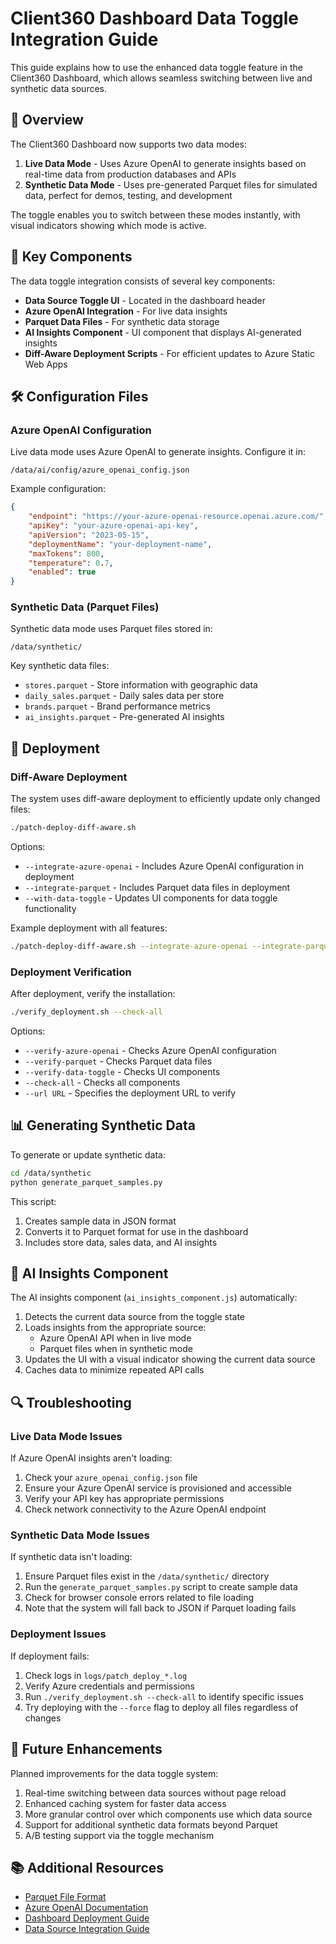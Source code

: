 # Client360 Dashboard Data Toggle Integration Guide

This guide explains how to use the enhanced data toggle feature in the Client360 Dashboard, which allows seamless switching between live and synthetic data sources.

## 🔄 Overview

The Client360 Dashboard now supports two data modes:

1. **Live Data Mode** - Uses Azure OpenAI to generate insights based on real-time data from production databases and APIs
2. **Synthetic Data Mode** - Uses pre-generated Parquet files for simulated data, perfect for demos, testing, and development

The toggle enables you to switch between these modes instantly, with visual indicators showing which mode is active.

## 🧩 Key Components

The data toggle integration consists of several key components:

- **Data Source Toggle UI** - Located in the dashboard header
- **Azure OpenAI Integration** - For live data insights
- **Parquet Data Files** - For synthetic data storage
- **AI Insights Component** - UI component that displays AI-generated insights
- **Diff-Aware Deployment Scripts** - For efficient updates to Azure Static Web Apps

## 🛠️ Configuration Files

### Azure OpenAI Configuration

Live data mode uses Azure OpenAI to generate insights. Configure it in:
```
/data/ai/config/azure_openai_config.json
```

Example configuration:
```json
{
    "endpoint": "https://your-azure-openai-resource.openai.azure.com/",
    "apiKey": "your-azure-openai-api-key",
    "apiVersion": "2023-05-15",
    "deploymentName": "your-deployment-name",
    "maxTokens": 800,
    "temperature": 0.7,
    "enabled": true
}
```

### Synthetic Data (Parquet Files)

Synthetic data mode uses Parquet files stored in:
```
/data/synthetic/
```

Key synthetic data files:
- `stores.parquet` - Store information with geographic data
- `daily_sales.parquet` - Daily sales data per store
- `brands.parquet` - Brand performance metrics
- `ai_insights.parquet` - Pre-generated AI insights

## 🚀 Deployment

### Diff-Aware Deployment

The system uses diff-aware deployment to efficiently update only changed files:

```bash
./patch-deploy-diff-aware.sh
```

Options:
- `--integrate-azure-openai` - Includes Azure OpenAI configuration in deployment
- `--integrate-parquet` - Includes Parquet data files in deployment
- `--with-data-toggle` - Updates UI components for data toggle functionality

Example deployment with all features:
```bash
./patch-deploy-diff-aware.sh --integrate-azure-openai --integrate-parquet --with-data-toggle
```

### Deployment Verification

After deployment, verify the installation:

```bash
./verify_deployment.sh --check-all
```

Options:
- `--verify-azure-openai` - Checks Azure OpenAI configuration
- `--verify-parquet` - Checks Parquet data files
- `--verify-data-toggle` - Checks UI components
- `--check-all` - Checks all components
- `--url URL` - Specifies the deployment URL to verify

## 📊 Generating Synthetic Data

To generate or update synthetic data:

```bash
cd /data/synthetic
python generate_parquet_samples.py
```

This script:
1. Creates sample data in JSON format
2. Converts it to Parquet format for use in the dashboard
3. Includes store data, sales data, and AI insights

## 🧠 AI Insights Component

The AI insights component (`ai_insights_component.js`) automatically:

1. Detects the current data source from the toggle state
2. Loads insights from the appropriate source:
   - Azure OpenAI API when in live mode
   - Parquet files when in synthetic mode
3. Updates the UI with a visual indicator showing the current data source
4. Caches data to minimize repeated API calls

## 🔍 Troubleshooting

### Live Data Mode Issues

If Azure OpenAI insights aren't loading:
1. Check your `azure_openai_config.json` file
2. Ensure your Azure OpenAI service is provisioned and accessible
3. Verify your API key has appropriate permissions
4. Check network connectivity to the Azure OpenAI endpoint

### Synthetic Data Mode Issues

If synthetic data isn't loading:
1. Ensure Parquet files exist in the `/data/synthetic/` directory
2. Run the `generate_parquet_samples.py` script to create sample data
3. Check for browser console errors related to file loading
4. Note that the system will fall back to JSON if Parquet loading fails

### Deployment Issues

If deployment fails:
1. Check logs in `logs/patch_deploy_*.log`
2. Verify Azure credentials and permissions
3. Run `./verify_deployment.sh --check-all` to identify specific issues
4. Try deploying with the `--force` flag to deploy all files regardless of changes

## 🔮 Future Enhancements

Planned improvements for the data toggle system:

1. Real-time switching between data sources without page reload
2. Enhanced caching system for faster data access
3. More granular control over which components use which data source
4. Support for additional synthetic data formats beyond Parquet
5. A/B testing support via the toggle mechanism

## 📚 Additional Resources

- [Parquet File Format](https://parquet.apache.org/)
- [Azure OpenAI Documentation](https://docs.microsoft.com/en-us/azure/cognitive-services/openai/)
- [Dashboard Deployment Guide](./DEPLOYMENT_GUIDE.md)
- [Data Source Integration Guide](./README_DATA_SOURCES.md)